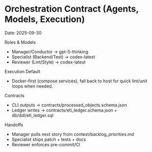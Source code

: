 # Orchestration Contract (Agents, Models, Execution)
Date: 2025-09-30

Roles & Models
- Manager/Conductor -> gpt-5-thinking
- Specialist (Backend/Test) -> codex-latest
- Reviewer (Lint/Style) -> codex-latest

Execution Default
- Docker-first (compose services), fall back to host for quick lint/unit loops when needed.

Contracts
- CLI outputs -> contracts/processed_objects.schema.json
- Ledger writes -> contracts/etl_ledger.schema.json + db/ddl/etl_ledger.sql

Handoffs
- Manager pulls next story from context/backlog_priorities.md
- Specialist ships patch + tests + docs
- Reviewer enforces pre-commit/CI
